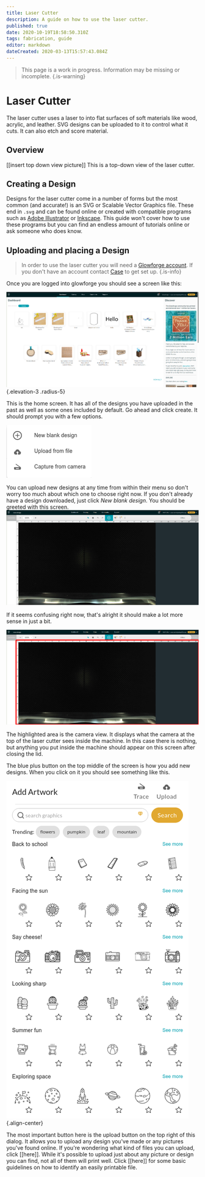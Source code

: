 ```yaml
---
title: Laser Cutter
description: A guide on how to use the laser cutter.
published: true
date: 2020-10-19T18:58:50.310Z
tags: fabrication, guide
editor: markdown
dateCreated: 2020-03-13T15:57:43.084Z
---
```


> This page is a work in progress. Information may be missing or incomplete.
{.is-warning}
# Laser Cutter
The laser cutter uses a laser to  into flat surfaces of soft materials like wood, acrylic, and leather. SVG designs can be uploaded to it to control what it cuts. It can also etch and score material.

## Overview
[[insert top down view picture]]
This is a top-down view of the laser cutter.

## Creating a Design
Designs for the laser cutter come in a number of forms but the most common (and accurate!) is an SVG or Scalable Vector Graphics file. These end in `.svg` and can be found online or created with compatible programs such as [Adobe Illustrator](https://www.adobe.com/products/illustrator.html) or [Inkscape](https://inkscape.org/). This guide won't cover how to use these programs but you can find an endless amount of tutorials online or ask someone who does know. 
## Uploading and placing a Design
> In order to use the laser cutter you will need a [Glowforge account](https://app.glowforge.com/). If you don't have an account contact [Case](mailto://case.norris@sdsgriffin.org) to get set up.
{.is-info}

Once you are logged into glowforge you should see a screen like this:


![glowforge_home.png](/laser_cutter/glowforge_home.png){.elevation-3 .radius-5}

This is the home screen. It has all of the designs you have uploaded in the past as well as some ones included by default. Go ahead and click create. It should prompt you with a few options. 

![create_new_design_prompt.png](/laser_cutter/create_new_design_prompt.png)

You can upload new designs at any time from within their menu so don't worry too much about which one to choose right now. If you don't already have a design downloaded, just click *New blank design*. You should be greeted with this screen.
![design_screen_overview.png](/laser_cutter/design_screen_overview.png)

If it seems confusing right now, that's alright it should make a lot more sense in just a bit.

![design_screen_overview-camera_view.png](/laser_cutter/design_screen_overview-camera_view.png)

The highlighted area is the camera view. It displays what the camera at the top of the laser cutter sees inside the machine. In this case there is nothing, but anything you put inside the machine should appear on this screen after closing the lid.

The blue plus button on the top middle of the screen is how you add new designs. When you click on it you should see something like this. 

![add_design_button_prompt.png](/laser_cutter/add_design_button_prompt.png){.align-center}

The most important button here is the upload button on the top right of this dialog. It allows you to upload any design you've made or any pictures you've found online. If you're wondering what kind of files you can upload, click [[here]]. While it's possible to upload just about any picture or design you can find, not all of them will print well. Click [[here]] for some basic guidelines on how to identify an easily printable file. 


